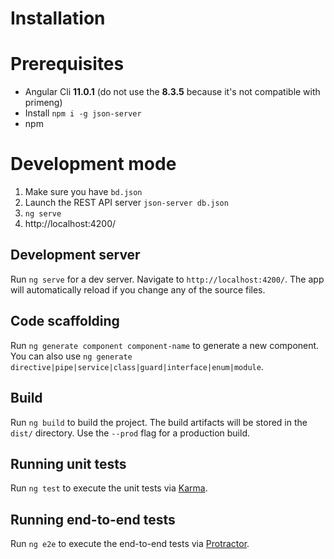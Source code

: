 # Installation

# Prerequisites

- Angular Cli **11.0.1** (do not use the **8.3.5** because it's not compatible with primeng)
- Install `npm i -g json-server`
- npm

# Development mode

1. Make sure you have `bd.json`
2. Launch the REST API server `json-server db.json`
3. `ng serve`
4. http://localhost:4200/

## Development server

Run `ng serve` for a dev server. Navigate to `http://localhost:4200/`. The app will automatically reload if you change any of the source files.

## Code scaffolding

Run `ng generate component component-name` to generate a new component. You can also use `ng generate directive|pipe|service|class|guard|interface|enum|module`.

## Build

Run `ng build` to build the project. The build artifacts will be stored in the `dist/` directory. Use the `--prod` flag for a production build.

## Running unit tests

Run `ng test` to execute the unit tests via [Karma](https://karma-runner.github.io).

## Running end-to-end tests

Run `ng e2e` to execute the end-to-end tests via [Protractor](http://www.protractortest.org/).
